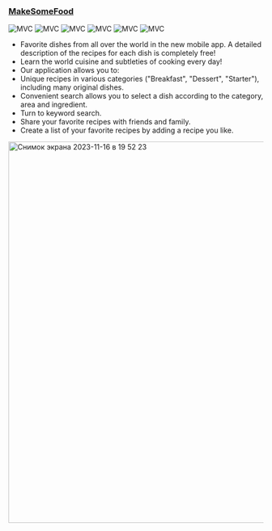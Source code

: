 ### [MakeSomeFood](https://apps.apple.com/ru/app/makesomefood/id6449434835)

<img src="https://img.shields.io/badge/MVC-ff69b4" alt="MVC" /></a>
<img src="https://img.shields.io/badge/No storyboard-purple" alt="MVC" /></a>
<img src="https://img.shields.io/badge/Firebase-green" alt="MVC" /></a>
<img src="https://img.shields.io/badge/KingFisher-gray" alt="MVC" /></a>
<img src="https://img.shields.io/badge/URLSession-yellow" alt="MVC" /></a>
<img src="https://img.shields.io/badge/REST API-red" alt="MVC" /></a>
* Favorite dishes from all over the world in the new mobile app. A detailed description of the recipes for each dish is completely free!
* Learn the world cuisine and subtleties of cooking every day!
* Our application allows you to:
* Unique recipes in various categories ("Breakfast", "Dessert", "Starter"), including many original dishes.
* Convenient search allows you to select a dish according to the category, area and ingredient.
* Turn to keyword search.
* Share your favorite recipes with friends and family.
* Create a list of your favorite recipes by adding a recipe you like.

<img width="755" alt="Снимок экрана 2023-11-16 в 19 52 23" src="https://github.com/Sosisya/MakeSomeFood_new/assets/96905634/855fa122-c40f-4abd-b51c-811ea3d6e635">
